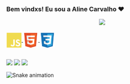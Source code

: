 ### Bem vindxs! Eu sou a Aline Carvalho ❤️

<div align="center">
  <a href="https://github.com/alinecarvalhoz">
  <img height="100em" src="https://github-readme-stats.vercel.app/api/top-langs/?username=alinecarvalhoz&layout=compact&langs_count=7&theme=omni"/>
</div>
  <div style="display: inline_block"><br>
  <img align="center" alt="Aline-Js" height="40" width="40" src="https://raw.githubusercontent.com/devicons/devicon/master/icons/javascript/javascript-plain.svg">
  <img align="center" alt="Aline-HTML" height="40" width="40" src="https://raw.githubusercontent.com/devicons/devicon/master/icons/html5/html5-original.svg">
  <img align="center" alt="Aline-CSS" height="40" width="40" src="https://raw.githubusercontent.com/devicons/devicon/master/icons/css3/css3-original.svg">
</div>
  
   ##
  
  <div> 
  <a href="https://instagram.com/aline_z12" target="_blank"><img src="https://img.shields.io/badge/-Instagram-%23E4405F?style=for-the-badge&logo=instagram&logoColor=white" target="_blank"></a>
  <a href = "mailto:alinecarvalho.2002@gmail.com@gmail.com"><img src="https://img.shields.io/badge/-Gmail-%23333?style=for-the-badge&logo=gmail&logoColor=white" target="_blank"></a>
  <a href="https://www.linkedin.com/in/aline-carvalho-b94931207/" target="_blank"><img src="https://img.shields.io/badge/-LinkedIn-%230077B5?style=for-the-badge&logo=linkedin&logoColor=white" target="_blank"></a> 
 
 ![Snake animation](https://github.com/alinecarvalhoz/alinecarvalhoz/blob/output/github-contribution-grid-snake.svg)
